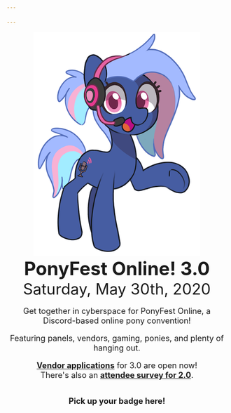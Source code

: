 ```yaml
---

---
```

<style type="text/css">
.discord-box {
	margin-left: auto;
	margin-right: auto;
	width: 480px;
	max-width: 90vw;
	border: 1px solid #aebbea;
	background-color: #104466;
	border-radius: 5px;
	padding: 10px;
	text-align: center;
}

p {
	font-size: 1.3em;
}

.vendors h2 {
	margin-top: 0;
}

.vendors p:last-child {
	margin-bottom: 0;
}

.content > div {
	display: flex;
}
</style>
<div style="display: flex; flex-wrap: wrap; margin-left: auto; margin-right: auto; max-width: 1200px; flex-grow: 1; align-items: center" class="main">
	<div style="text-align: center; flex-grow: 1;"><img id="bitrate" src="/images/mascot.png"></div>
	<div class="text-box" style="display: flex; flex-direction: column; justify-content: space-around; text-align: center; flex-grow: 1; width: 500px;">
		<div>
			<h1 style="font-size: 3em; margin: 0">PonyFest Online! 3.0</h1>
			<p style="font-size: 2.5em; margin: 0">Saturday, May 30th, 2020</p>
		</div>
		<div>
			<p>Get together in cyberspace for PonyFest Online, a Discord-based online pony convention!</p>
			<p>Featuring panels, vendors, gaming, ponies, and plenty of hanging out.</p>
			<p><a style="font-weight: bold;" href="https://forms.gle/x6N8yKLsB8noyxVh7">Vendor applications</a> for 3.0 are open now!<br>There's also an <a style="font-weight: bold;" href="https://forms.gle/p51zTs2pgfSzqLZKA">attendee survey for 2.0</a>.</p>
		</div>
		<!-- <div class="discord-box"> -->
		<div>
            <p style="font-weight: bold;">Pick up your badge here!</p>
			<p><a href="https://discord.gg/nSDGJCg" class="discord" style="height: 100px; width: 300px;"></a><br>
			<span id="onlineSpan" style="font-weight: normal;"></span></p>
		</div>
	</div>
</div>

<script type="text/javascript">
var onlineSpan = document.getElementById('onlineSpan');
if (window.fetch) {
	async function update() {
		let result = await fetch("https://discordapp.com/api/guilds/690991376514547754/widget.json");
		let json = await result.json();
		let online = json['presence_count'];
		if (online) {
			if (online.toLocaleString) {
				online = online.toLocaleString();
			} else {
				online = online.toString();
			}
			onlineSpan.innerHTML =  online + ' online now!';
		}
	}
	update();
	setTimeout(update, 300000);
}
</script>
